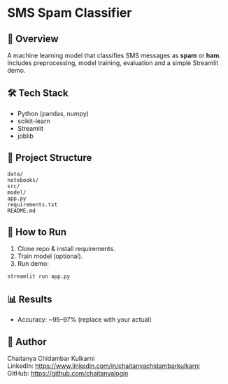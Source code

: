 # SMS Spam Classifier

## 📌 Overview
A machine learning model that classifies SMS messages as **spam** or **ham**. Includes preprocessing, model training, evaluation and a simple Streamlit demo.

## 🛠️ Tech Stack
- Python (pandas, numpy)
- scikit-learn
- Streamlit
- joblib

## 📂 Project Structure
```
data/
notebooks/
src/
model/
app.py
requirements.txt
README.md
```

## 🚀 How to Run
1. Clone repo & install requirements.
2. Train model (optional).
3. Run demo:
```bash
streamlit run app.py
```

## 📊 Results
- Accuracy: ~95–97% (replace with your actual)

## 👤 Author
Chaitanya Chidambar Kulkarni  
LinkedIn: https://www.linkedin.com/in/chaitanyachidambarkulkarni  
GitHub: https://github.com/chaitanyalogin
